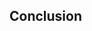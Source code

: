 <section class="no-padding" id="#conclusion">
         <aside class="bg-dark">
      <div class="container text-center">
          <div class="call-to-action">
              <h2>Conclusion</h2>
          </div>
      </div>
  </aside>

</section>
